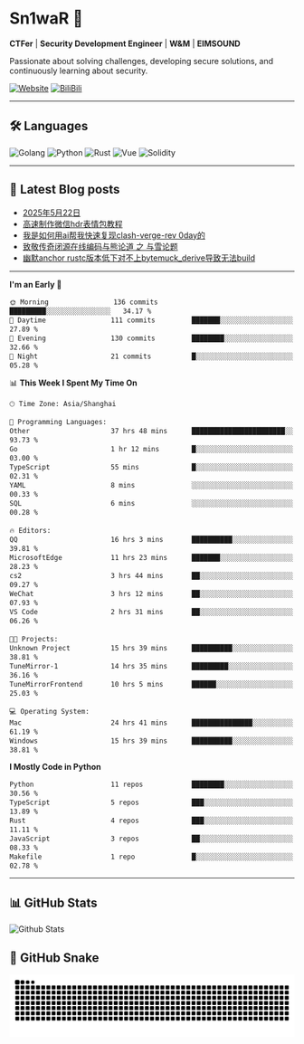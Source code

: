 # Sn1waR 👋

**CTFer** | **Security Development Engineer** | **W&M** | **EIMSOUND**

Passionate about solving challenges, developing secure solutions, and continuously learning about security.

[![Website](https://img.shields.io/website?url=https%3A%2F%2Fwww.snowywar.top)](https://www.snowywar.top) 
[![BiliBili](https://img.shields.io/badge/BiliBili-哔哩哔哩-00A1D6?style=flat&logo=bilibili&logoColor=white)](https://space.bilibili.com/8389161)  

---

## 🛠️ Languages
![Golang](https://img.shields.io/badge/-Golang-00ADD8?style=flat&logo=go&logoColor=white)
![Python](https://img.shields.io/badge/-Python-3776AB?style=flat&logo=python&logoColor=white)
![Rust](https://img.shields.io/badge/-Rust-000000?style=flat&logo=rust&logoColor=white)
![Vue](https://img.shields.io/badge/-Vue.js-4FC08D?style=flat&logo=vue.js&logoColor=white)
![Solidity](https://img.shields.io/badge/-Solidity-363636?style=flat&logo=solidity&logoColor=white)

---
## 📖 Latest Blog posts
<!-- BLOG-POST-LIST:START -->
- [2025年5月22日](https://www.snowywar.top/4616.html)
- [高速制作微信hdr表情包教程](https://www.snowywar.top/4612.html)
- [我是如何用ai帮我快速复现clash-verge-rev 0day的](https://www.snowywar.top/4595.html)
- [致敬传奇闭源在线编码与熊论道 之 与雪论题](https://www.snowywar.top/4590.html)
- [幽默anchor rustc版本低下对不上bytemuck_derive导致无法build](https://www.snowywar.top/4587.html)
<!-- BLOG-POST-LIST:END -->
---
<!--START_SECTION:waka-->
**I'm an Early 🐤** 

```text
🌞 Morning                136 commits         █████████░░░░░░░░░░░░░░░░   34.17 % 
🌆 Daytime                111 commits         ███████░░░░░░░░░░░░░░░░░░   27.89 % 
🌃 Evening                130 commits         ████████░░░░░░░░░░░░░░░░░   32.66 % 
🌙 Night                  21 commits          █░░░░░░░░░░░░░░░░░░░░░░░░   05.28 % 
```


📊 **This Week I Spent My Time On** 

```text
🕑︎ Time Zone: Asia/Shanghai

💬 Programming Languages: 
Other                    37 hrs 48 mins      ███████████████████████░░   93.73 % 
Go                       1 hr 12 mins        █░░░░░░░░░░░░░░░░░░░░░░░░   03.00 % 
TypeScript               55 mins             █░░░░░░░░░░░░░░░░░░░░░░░░   02.31 % 
YAML                     8 mins              ░░░░░░░░░░░░░░░░░░░░░░░░░   00.33 % 
SQL                      6 mins              ░░░░░░░░░░░░░░░░░░░░░░░░░   00.28 % 

🔥 Editors: 
QQ                       16 hrs 3 mins       ██████████░░░░░░░░░░░░░░░   39.81 % 
MicrosoftEdge            11 hrs 23 mins      ███████░░░░░░░░░░░░░░░░░░   28.23 % 
cs2                      3 hrs 44 mins       ██░░░░░░░░░░░░░░░░░░░░░░░   09.27 % 
WeChat                   3 hrs 12 mins       ██░░░░░░░░░░░░░░░░░░░░░░░   07.93 % 
VS Code                  2 hrs 31 mins       ██░░░░░░░░░░░░░░░░░░░░░░░   06.26 % 

🐱‍💻 Projects: 
Unknown Project          15 hrs 39 mins      ██████████░░░░░░░░░░░░░░░   38.81 % 
TuneMirror-1             14 hrs 35 mins      █████████░░░░░░░░░░░░░░░░   36.16 % 
TuneMirrorFrontend       10 hrs 5 mins       ██████░░░░░░░░░░░░░░░░░░░   25.03 % 

💻 Operating System: 
Mac                      24 hrs 41 mins      ███████████████░░░░░░░░░░   61.19 % 
Windows                  15 hrs 39 mins      ██████████░░░░░░░░░░░░░░░   38.81 % 
```

**I Mostly Code in Python** 

```text
Python                   11 repos            ████████░░░░░░░░░░░░░░░░░   30.56 % 
TypeScript               5 repos             ███░░░░░░░░░░░░░░░░░░░░░░   13.89 % 
Rust                     4 repos             ███░░░░░░░░░░░░░░░░░░░░░░   11.11 % 
JavaScript               3 repos             ██░░░░░░░░░░░░░░░░░░░░░░░   08.33 % 
Makefile                 1 repo              █░░░░░░░░░░░░░░░░░░░░░░░░   02.78 % 
```




<!--END_SECTION:waka-->
---

## 📊 GitHub Stats
![Github Stats](https://github-readme-stats.vercel.app/api?username=jiayuqi7813&show_icons=true&theme=radical)

## 🐍 GitHub Snake
<picture>
  <source media="(prefers-color-scheme: dark)" srcset="https://raw.githubusercontent.com/jiayuqi7813/jiayuqi7813/output/github-contribution-grid-snake-dark.svg">
  <source media="(prefers-color-scheme: light)" srcset="https://raw.githubusercontent.com/jiayuqi7813/jiayuqi7813/output/github-contribution-grid-snake.svg">
  <img alt="github contribution grid snake animation" src="https://raw.githubusercontent.com/jiayuqi7813/jiayuqi7813/output/github-contribution-grid-snake.svg">
</picture>

